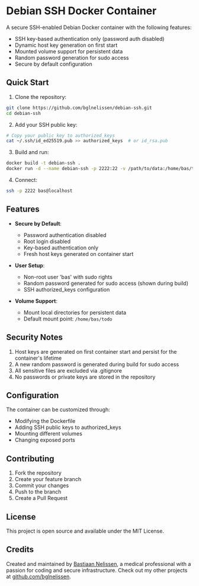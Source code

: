 # Debian SSH Docker Container

A secure SSH-enabled Debian Docker container with the following features:
- SSH key-based authentication only (password auth disabled)
- Dynamic host key generation on first start
- Mounted volume support for persistent data
- Random password generation for sudo access
- Secure by default configuration

## Quick Start

1. Clone the repository:
```bash
git clone https://github.com/bglnelissen/debian-ssh.git
cd debian-ssh
```

2. Add your SSH public key:
```bash
# Copy your public key to authorized_keys
cat ~/.ssh/id_ed25519.pub >> authorized_keys  # or id_rsa.pub
```

3. Build and run:
```bash
docker build -t debian-ssh .
docker run -d --name debian-ssh -p 2222:22 -v /path/to/data:/home/bas/todo debian-ssh
```

4. Connect:
```bash
ssh -p 2222 bas@localhost
```

## Features

- **Secure by Default**:
  - Password authentication disabled
  - Root login disabled
  - Key-based authentication only
  - Fresh host keys generated on container start

- **User Setup**:
  - Non-root user 'bas' with sudo rights
  - Random password generated for sudo access (shown during build)
  - SSH authorized_keys configuration

- **Volume Support**:
  - Mount local directories for persistent data
  - Default mount point: `/home/bas/todo`

## Security Notes

1. Host keys are generated on first container start and persist for the container's lifetime
2. A new random password is generated during build for sudo access
3. All sensitive files are excluded via .gitignore
4. No passwords or private keys are stored in the repository

## Configuration

The container can be customized through:
- Modifying the Dockerfile
- Adding SSH public keys to authorized_keys
- Mounting different volumes
- Changing exposed ports

## Contributing

1. Fork the repository
2. Create your feature branch
3. Commit your changes
4. Push to the branch
5. Create a Pull Request

## License

This project is open source and available under the MIT License. 

## Credits

Created and maintained by [Bastiaan Nelissen](https://github.com/bglnelissen), a medical professional with a passion for coding and secure infrastructure. Check out my other projects at [github.com/bglnelissen](https://github.com/bglnelissen). 